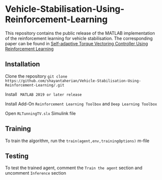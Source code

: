 # Vehicle-Stabilisation-Using-Reinforcement-Learning
This repository contains the public release of the MATLAB implementation of the reinforcement learning for vehicle stabilisation. The corresponding paper can be found in [Self-adaptive Torque Vectoring Controller Using Reinforcement Learning](https://arxiv.org/pdf/2103.14892.pdf)

## Installation
Clone the repository `
git clone https://github.com/shayantaherian/Vehicle-Stabilisation-Using-Reinforcement-Learning/.git
`

Install ` MATLAB 2019 or later release`

Install Add-On `Reinforcement Learning Toolbox` and `Deep Learning Toolbox` 

Open `RLTunningTV.slx` Simulink file 

## Training
To train the algorithm, run the `train(agent,env,trainingOptions)` m-file

## Testing
To test the trained agent, comment the `Train the agent` section and uncomment `Inference` section
